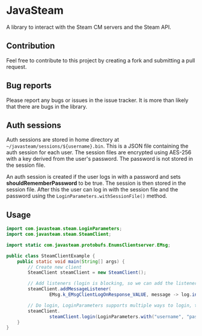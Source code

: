 # JavaSteam

A library to interact with the Steam CM servers and the Steam API.

## Contribution

Feel free to contribute to this project by creating a fork and submitting a pull request.

## Bug reports

Please report any bugs or issues in the issue tracker. It is more than likely that there are bugs in the library.

## Auth sessions

Auth sessions are stored in home directory at `~/javasteam/sessions/${username}.bin`. This is a JSON file containing the
auth session for each user. The session files are encrypted using AES-256 with a key derived from the user's password.
The password is not stored in the session file.

An auth session is created if the user logs in with a password and sets **shouldRememberPassword** to be true. The
session is then stored in the session file. After this the user can log in with the session file and the password using
the ``LoginParameters.withSessionFile()`` method.

## Usage

```java
import com.javasteam.steam.LoginParameters;
import com.javasteam.steam.SteamClient;

import static com.javasteam.protobufs.EnumsClientserver.EMsg;

public class SteamClientExample {
    public static void main(String[] args) {
        // Create new client
        SteamClient steamClient = new SteamClient();

        // Add listeners (login is blocking, so we can add the listener before logging in
        steamClient.addMessageListener(
                EMsg.k_EMsgClientLogOnResponse_VALUE, message -> log.info("Logged in"));

        // Do login, LoginParameters supports multiple ways to login, this is the simplest 
        steamClient.
                steamClient.login(LoginParameters.with("username", "password"));
    }
}
```